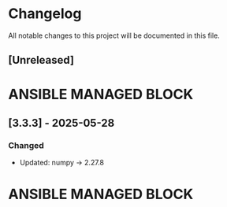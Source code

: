 # Changelog

All notable changes to this project will be documented in this file.

## [Unreleased]
# <!-- CHANGELOG:3.3.3:BEGIN --> ANSIBLE MANAGED BLOCK
## [3.3.3] - 2025-05-28
### Changed
- Updated: numpy → 2.27.8
# <!-- CHANGELOG:3.3.3:END --> ANSIBLE MANAGED BLOCK
